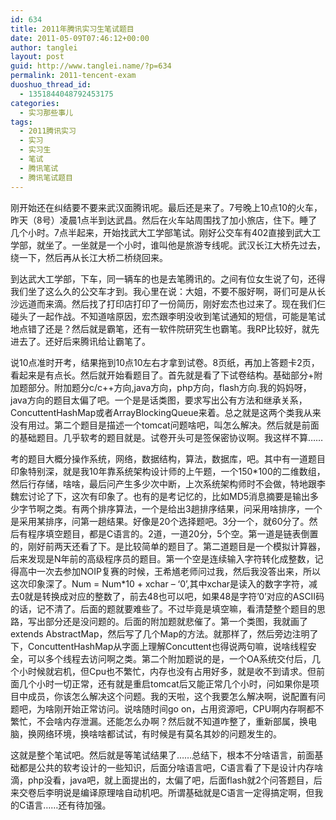 ```yaml
---
id: 634
title: 2011年腾讯实习生笔试题目
date: 2011-05-09T07:46:12+00:00
author: tanglei
layout: post
guid: http://www.tanglei.name/?p=634
permalink: 2011-tencent-exam
duoshuo_thread_id:
  - 1351844048792453175
categories:
  - 实习那些事儿
tags:
  - 2011腾讯实习
  - 实习
  - 实习生
  - 笔试
  - 腾讯笔试
  - 腾讯笔试题目
---
```

刚开始还在纠结要不要来武汉面腾讯呢。最后还是来了。7号晚上10点10的火车，昨天（8号）凌晨1点半到达武昌。然后在火车站周围找了加小旅店，住下。睡了几个小时。7点半起来，开始找武大工学部笔试。刚好公交车有402直接到武大工学部，就坐了。一坐就是一个小时，谁叫他是旅游专线呢。武汉长江大桥先过去，绕一下，然后再从长江大桥二桥绕回来。

到达武大工学部，下车，同一辆车的也是去笔腾讯的。之间有位女生说了句，还得我们坐了这么久的公交车才到。我心里在说：大姐，不要不服好啊，哥们可是从长沙远道而来滴。然后找了打印店打印了一份简历，刚好宏杰也过来了。现在我们仨碰头了一起作战。不知道啥原因，宏杰跟李明没收到笔试通知的短信，可能是笔试地点错了还是？然后就是霸笔，还有一软件院研究生也霸笔。我RP比较好，就先进去了。还好后来腾讯给让霸笔了。

说10点准时开考，结果拖到10点10左右才拿到试卷。8页纸，再加上答题卡2页，看起来是有点长。然后就开始看题目了。首先就是看了下试卷结构。基础部分+附加题部分。附加题分c/c++方向,java方向，php方向，flash方向.我的妈妈呀，java方向的题目太偏了吧。一个是是话类图，要求写出公有方法和继承关系，ConcuttentHashMap或者ArrayBlockingQueue来着。总之就是这两个类我从来没有用过。第二个题目是描述一个tomcat问题啥吧，叫怎么解决。然后就是前面的基础题目。几乎软考的题目就是。试卷开头可是签保密协议啊。我这样不算……

考的题目大概分操作系统，网络，数据结构，算法，数据库，吧。其中有一道题目印象特别深，就是我10年靠系统架构设计师的上午题，一个150\*100的二维数组，然后行存储，啥啥，最后问产生多少次中断，上次系统架构师时不会做，特地跟李魏宏讨论了下，这次有印象了。也有的是考记忆的，比如MD5消息摘要是输出多少字节啊之类。有两个排序算法，一个是给出3趟排序结果，问采用啥排序，一个是采用某排序，问第一趟结果。好像是20个选择题吧。3分一个，就60分了。然后有程序填空题目，都是C语言的。2道，一道20分，5个空。第一道是链表倒置的，刚好前两天还看了下。是比较简单的题目了。第二道题目是一个模拟计算器，后来发现是N年前的高级程序员的题目。第一个空是连续输入字符转化成整数，记得高中一次去参加NOIP复赛的时候，王希馗老师问过我，然后我没答出来，所以这次印象深了。Num = Num\*10 + xchar &#8211; &#8216;0&#8217;,其中xchar是读入的数字字符，减去0就是转换成对应的整数了，前去48也可以吧，如果48是字符&#8217;0&#8217;对应的ASCⅡ码的话，记不清了。后面的题就要难些了。不过毕竟是填空嘛，看清楚整个题目的思路，写出部分还是没问题的。后面的附加题就悲催了。第一个类图，我就画了extends AbstractMap，然后写了几个Map的方法。就那样了，然后旁边注明了下，ConcuttentHashMap从字面上理解Concuttent也得说两句嘛，说啥线程安全，可以多个线程去访问啊之类。第二个附加题说的是，一个OA系统交付后，几个小时候就宕机，但Cpu也不繁忙，内存也没有占用好多，就是收不到请求。但前面几个小时一切正常，还有就是重启tomcat后又能正常几个小时，问如果你是项目中成员，你该怎么解决这个问题。我的天啦，这个我要怎么解决啊，说配置有问题吧，为啥刚开始正常访问。说啥随时间go on，占用资源吧，CPU啊内存啊都不繁忙，不会啥内存泄漏。还能怎么办啊？然后就不知道咋整了，重新部属，换电脑，换网络环境，换啥啥都试试，有时候是有莫名其妙的问题发生的。

这就是整个笔试吧。然后就是等笔试结果了……总结下，根本不分啥语言，前面基础都是公共的软考设计的一些知识，后面分啥语言吧，C语言看了下是设计内存啥滴，php没看，java吧，就上面提出的，太偏了吧，后面flash就2个问答题目，后来交卷后李明说是编译原理啥自动机吧。所谓基础就是C语言一定得搞定啊，但我的C语言……还有待加强。
